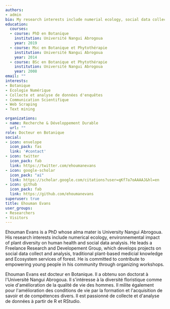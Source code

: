 ```yaml
---
authors:
- admin
bio: My research interests include numerial ecology, social data collect and analysis, plant diversity and human health interaction with its environment.
education:
  courses:
  - course: PhD en Botanique
    institution: Université Nangui Abrogoua
    year: 2019
  - course: Msc en Botanique et Phytothérapie
    institution: Université Nangui Abrogoua
    year: 2014
  - course: BSc en Botanique et Phytothérapie
    institution: Université Nangui Abrogoua
    year: 2008
email: ""
interests:
- Botanique
- Ecologie Numérique
- Collecte et analyse de données d'enquêtes
- Communication Scientifique
- Web Scraping
- Text mining

organizations:
- name: Recherche & Développement Durable
  url: ""
role: Docteur en Botanique
social:
- icon: envelope
  icon_pack: fas
  link: '#contact'
- icon: twitter
  icon_pack: fab
  link: https://twitter.com/ehoumanevans
- icon: google-scholar
  icon_pack: "ai"
  link: https://scholar.google.com/citations?user=qKf7a7oAAAAJ&hl=en
- icon: github
  icon_pack: fab
  link: https://github.com/ehoumanevans
superuser: true
title: Ehouman Evans
user_groups:
- Researchers
- Visitors
---
```


Ehouman Evans is a PhD whose alma mater is University Nangui Abrogoua. His research interests include numerical ecology, environnemental impact of plant diversity on human health and social data analysis. He leads a Freelance Research and Developement Group, which develops projects on social data collect and analysis, traditional plant-based medicial knowledge and Ecosystem services of forest. He is committed to contribute to empowering young people in his community through organizing workshops.

Ehouman Evans est docteur en Botanique. Il a obtenu son doctorat à l'Université Nangui Abrogoua. Il s'intéresse à la diversité floristique comme voie d'amélioration de la qualité de vie des hommes. Il milite également pour l'amélioration des conditions de vie par la formation et l'acquisition de savoir et de compétences divers. Il est passionné de collecte et d'analyse de données à partir de R et RStudio.
